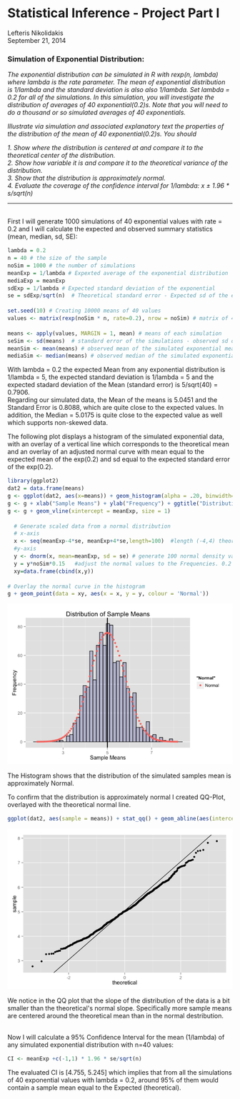 # Statistical Inference - Project Part I
Lefteris Nikolidakis  
September 21, 2014  

### Simulation of Exponential Distribution:
*The exponential distribution can be simulated in R with rexp(n, lambda) where lambda is the rate parameter. The mean of exponential distribution*  
*is 1/lambda and the standard deviation is also also 1/lambda. Set lambda = 0.2 for all of the simulations. In this simulation, you will investigate the distribution of averages of 40 exponential(0.2)s. Note that you will need to do a thousand or so simulated averages of 40 exponentials.*

*Illustrate via simulation and associated explanatory text the properties of the distribution of the mean of 40 exponential(0.2)s. You should*

*1. Show where the distribution is centered at and compare it to the theoretical center of the distribution.*  
*2. Show how variable it is and compare it to the theoretical variance of the distribution.*  
*3. Show that the distribution is approximately normal.*  
*4. Evaluate the coverage of the confidence interval for 1/lambda: x ± 1.96 * s/sqrt(n)*  
_______________________________________________________________________________________________

</br>
First I will generate 1000 simulations of 40 exponential values with rate = 0.2 and I will calculate the expected and observed summary statistics (mean, median, sd, SE):

```r
lambda = 0.2
n = 40 # the size of the sample 
noSim = 1000 # the number of simulations
meanExp = 1/lambda # Expexted average of the exponential distribution
mediaExp = meanExp
sdExp = 1/lambda # Expected standard deviation of the exponential 
se = sdExp/sqrt(n)  # Theoretical standard error - Expected sd of the exponential means.

set.seed(10) # Creating 10000 means of 40 values
values <- matrix(rexp(noSim * n, rate=0.2), nrow = noSim) # matrix of 40(values) x 1000(simulations)

means <- apply(values, MARGIN = 1, mean) # means of each simulation
seSim <- sd(means)  # standard error of the simulations - observed sd of the simulated means
meanSim <- mean(means) # observed mean of the simulated exponential means
mediaSim <- median(means) # observed median of the simulated exponential means 
```

With lambda = 0.2 the expected Mean from any exponential distribution is 1/lambda = 5, the expected standard deviation is 1/lambda = 5 and the expected stadard deviation of the Mean (standard error) is  5/sqrt(40) = 0.7906.  
Regarding our simulated data, the Mean of the means is 5.0451 and the Standard Error is 0.8088, which are quite close to the expected values. In addition, the Median = 5.0175 is quite close to the expected value as well which supports non-skewed data.  


The following plot displays a histogram of the simulated exponential data, with an overlay of a vertical line which corresponds to the theoretical mean and an overlay of an adjusted normal curve with mean equal to the expected mean of the exp(0.2) and sd equal to the expected standard error of the exp(0.2).


```r
library(ggplot2)
dat2 = data.frame(means)
g <- ggplot(dat2, aes(x=means)) + geom_histogram(alpha = .20, binwidth=0.15, colour = "black", fill = "dark blue")
g <- g + xlab("Sample Means") + ylab("Frequency") + ggtitle("Distribution of Sample Means")
g <- g + geom_vline(xintercept = meanExp, size = 1)
  
  # Generate scaled data from a normal distribution
  # x-axis
  x <- seq(meanExp-4*se, meanExp+4*se,length=100)  #length (-4,4) theoretical standard errors from the mean
  #y-axis
  y <- dnorm(x, mean=meanExp, sd = se) # generate 100 normal density values.
  y = y*noSim*0.15   #adjust the normal values to the Frequencies. 0.2 stands for the binwidth. 
  xy=data.frame(cbind(x,y))

# Overlay the normal curve in the histogram
g + geom_point(data = xy, aes(x = x, y = y, colour = 'Normal')) 
```

![plot of chunk unnamed-chunk-2](./Project_Part_1_files/figure-html/unnamed-chunk-2.png) 

The Histogram shows that the distribution of the simulated samples mean is approximately Normal.  

To confirm that the distribution is approximately normal I created QQ-Plot, overlayed with the theoretical normal line.

```r
ggplot(dat2, aes(sample = means)) + stat_qq() + geom_abline(aes(intercept = mean(means), slope=1))
```

![plot of chunk unnamed-chunk-3](./Project_Part_1_files/figure-html/unnamed-chunk-3.png) 

We notice in the QQ plot that the slope of the distribution of the data is a bit smaller than the theoretical's normal slope. Specifically more sample means are centered around the theoretical mean than in the normal destribution.


<br>
Now I will calculate a 95% Confidence Interval for the mean (1/lambda) of any simulated exponential distribution with n=40 values:

```r
CI <- meanExp +c(-1,1) * 1.96 * se/sqrt(n)
```
The evaluated CI is [4.755, 5.245] which implies that from all the simulations of 40 exponential values with lambda = 0.2, around 95% of them would contain a sample mean equal to the Expected (theoretical).


